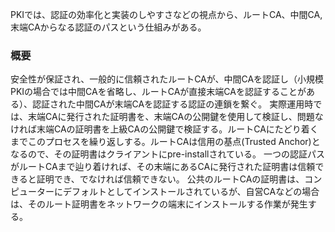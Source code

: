 PKIでは、認証の効率化と実装のしやすさなどの視点から、ルートCA、中間CA,末端CAからなる認証のパスという仕組みがある。

### 概要
安全性が保証され、一般的に信頼されたルートCAが、中間CAを認証し（小規模PKIの場合では中間CAを省略し、ルートCAが直接末端CAを認証することがある）、認証された中間CAが末端CAを認証する認証の連鎖を繋ぐ。
実際運用時では、末端CAに発行された証明書を、末端CAの公開鍵を使用して検証し、問題なければ末端CAの証明書を上級CAの公開鍵で検証する。ルートCAにたどり着くまでこのプロセスを繰り返しする。ルートCAは信用の基点(Trusted Anchor)となるので、その証明書はクライアントにpre-installされている。
一つの認証パスがルートCAまで辿り着ければ、その末端にあるCAに発行された証明書は信頼できると証明でき、でなければ信頼できない。
公共のルートCAの証明書は、コンピューターにデフォルトとしてインストールされているが、自営CAなどの場合は、そのルート証明書をネットワークの端末にインストールする作業が発生する。